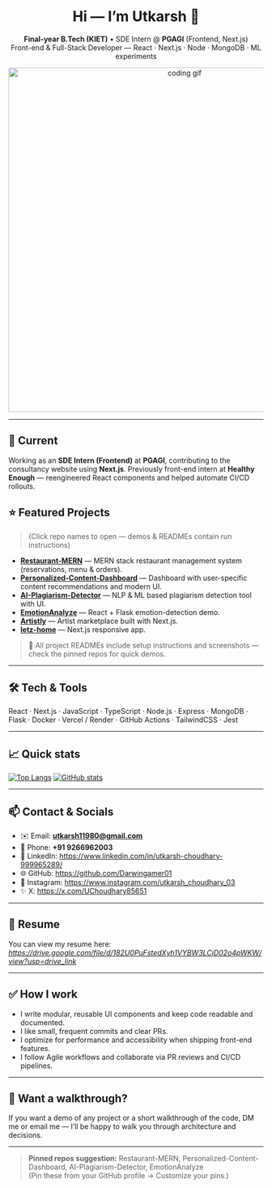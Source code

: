 <div align="center">

# Hi — I’m Utkarsh 👋  
**Final-year B.Tech (KIET)** • SDE Intern @ **PGAGI** (Frontend, Next.js)  
Front-end & Full-Stack Developer — React · Next.js · Node · MongoDB · ML experiments

<!-- Hero GIF (change URL if you prefer a different gif) -->
<img src="https://media.giphy.com/media/3o7TKtnuHOHHUjR38Y/giphy.gif" alt="coding gif" width="680"/>

</div>

---

## 🔭 Current
Working as an **SDE Intern (Frontend)** at **PGAGI**, contributing to the consultancy website using **Next.js**. Previously front-end intern at **Healthy Enough** — reengineered React components and helped automate CI/CD rollouts.

## ⭐ Featured Projects
> (Click repo names to open — demos & READMEs contain run instructions)

- **[Restaurant-MERN](https://github.com/Darwingamer01/Restaurant-MERN)** — MERN stack restaurant management system (reservations, menu & orders).  
- **[Personalized-Content-Dashboard](https://github.com/Darwingamer01/personalized-content-dashboard)** — Dashboard with user-specific content recommendations and modern UI.  
- **[AI-Plagiarism-Detector](https://github.com/Darwingamer01/AI-Plagiarism-Detector)** — NLP & ML based plagiarism detection tool with UI.  
- **[EmotionAnalyze](https://github.com/Darwingamer01/EmotionAnalyze)** — React + Flask emotion-detection demo.  
- **[Artistly](https://github.com/Darwingamer01/Artistly)** — Artist marketplace built with Next.js.  
- **[letz-home](https://github.com/Darwingamer01/letz-home)** — Next.js responsive app.

> 🔗 All project READMEs include setup instructions and screenshots — check the pinned repos for quick demos.

---

## 🛠️ Tech & Tools
React · Next.js · JavaScript · TypeScript · Node.js · Express · MongoDB · Flask · Docker · Vercel / Render · GitHub Actions · TailwindCSS · Jest

---

## 📈 Quick stats
[![Top Langs](https://github-readme-stats.vercel.app/api/top-langs/?username=Darwingamer01&layout=compact)](https://github.com/Darwingamer01)
[![GitHub stats](https://github-readme-stats.vercel.app/api?username=Darwingamer01&show_icons=true&count_private=true&line_height=24)](https://github.com/Darwingamer01)

---

## 📫 Contact & Socials
- ✉️ Email: **utkarsh11980@gmail.com**  
- 📱 Phone: **+91 9266962003**  
- 🔗 LinkedIn: https://www.linkedin.com/in/utkarsh-choudhary-999965289/  
- 🌐 GitHub: https://github.com/Darwingamer01  
- 📸 Instagram: https://www.instagram.com/utkarsh_choudhary_03  
- ✨ X: https://x.com/UChoudhary85651

---

## 📄 Resume
You can view my resume here: *https://drive.google.com/file/d/182U0PuFstedXyh1VYBW3LCjD02o4pWKW/view?usp=drive_link*  

---

## ✅ How I work
- I write modular, reusable UI components and keep code readable and documented.  
- I like small, frequent commits and clear PRs.  
- I optimize for performance and accessibility when shipping front-end features.  
- I follow Agile workflows and collaborate via PR reviews and CI/CD pipelines.

---

## 🎯 Want a walkthrough?
If you want a demo of any project or a short walkthrough of the code, DM me or email me — I’ll be happy to walk you through architecture and decisions.

---

> **Pinned repos suggestion:** Restaurant-MERN, Personalized-Content-Dashboard, AI-Plagiarism-Detector, EmotionAnalyze  
> (Pin these from your GitHub profile -> Customize your pins.)

